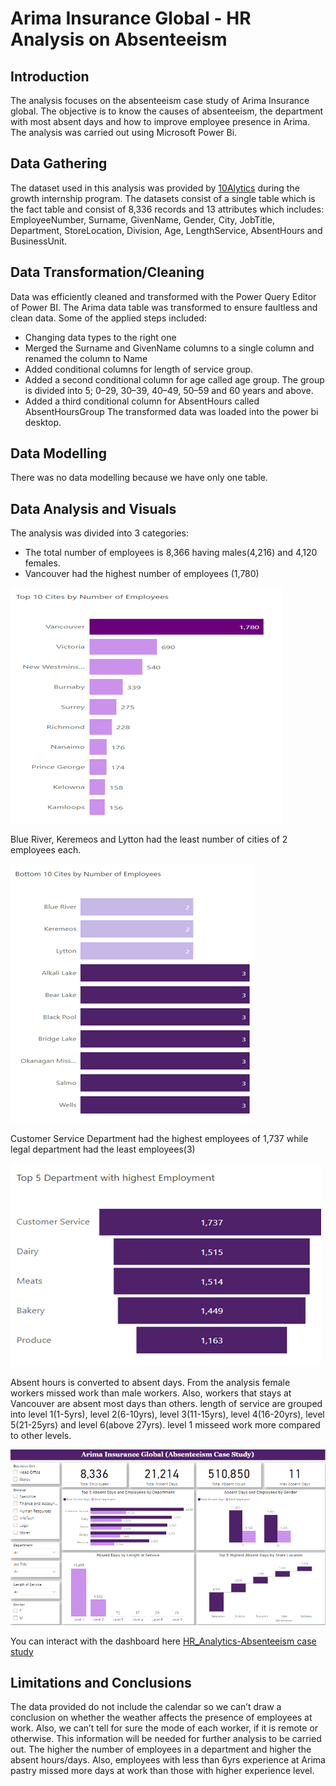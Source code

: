 
# Arima Insurance Global - HR Analysis on Absenteeism

## Introduction
The analysis focuses on the absenteeism case study of Arima Insurance global. The objective is to know the causes of absenteeism, the department with most absent days and how to improve employee presence in Arima. The analysis was carried out using Microsoft Power Bi.

## Data Gathering
The dataset used in this analysis was provided by [10Alytics](https://www.10alytics.io/) during the growth internship program. 
The datasets consist of a single table which is the fact table and consist of 8,336 records and 13 attributes which includes: EmployeeNumber, Surname, GivenName, Gender, City, JobTitle, Department, StoreLocation, Division, Age, LengthService, AbsentHours and BusinessUnit.

## Data Transformation/Cleaning
Data was efficiently cleaned and transformed with the Power Query Editor of Power BI. The Arima data table was transformed to ensure faultless and clean data. Some of the applied steps included:
- Changing data types to the right one
- Merged the Surname and GivenName columns to a single column and renamed the column to Name
- Added conditional columns for length of service group.
- Added a second conditional column for age called age group. The group is divided into 5; 0–29, 30–39, 40–49, 50–59 and 60 years and above.
- Added a third conditional column for AbsentHours called AbsentHoursGroup
  The transformed data was loaded into the power bi desktop.

## Data Modelling
There was no data modelling because we have only one table.

## Data Analysis and Visuals
The analysis was divided into 3 categories:
- The total number of employees is 8,366 having males(4,216) and 4,120 females.
- Vancouver had the highest number of employees (1,780)

![cities with the highest nmber of employee](/images/01_chart.png)

Blue River, Keremeos and Lytton had the least number of cities of 2 employees each.

![cities with least nmber of employee](/images/02_chart.png)

Customer Service Department had the highest employees of 1,737 while legal department had the least employees(3)

![dept with highest and least employess](/images/funnel_chart.png)

Absent hours is converted to absent days.
From the analysis female workers missed work than male workers. Also, workers that stays at Vancouver are absent most days than others.
length of service are grouped into level 1(1-5yrs), level 2(6-10yrs), level 3(11-15yrs), level 4(16-20yrs), level 5(21-25yrs) and level 6(above 27yrs). level 1 misseed work more compared to other levels.

![dashbord](/images/dashboard.png)

You can interact with the dashboard here [HR_Analytics-Absenteeism case study](https://app.powerbi.com/view?r=eyJrIjoiMjA2ZTNkMGQtZTEwMy00ZWFkLWEyODAtYjlmZGM3NDE5OGQ1IiwidCI6ImM3ZTFiYjRlLTU1OTYtNDQyZS1iYThiLWM1MDUzOWZlZjUyZCJ9&pageName=ReportSection937e5db4bd726e17c670)
## Limitations and Conclusions
The data provided do not include the calendar so we can’t draw a conclusion on whether the weather affects the presence of employees at work. Also, we can’t tell for sure the mode of each worker, if it is remote or otherwise. This information will be needed for further analysis to be carried out.
The higher the number of employees in a department and higher the absent hours/days. Also, employees with less than 6yrs experience at Arima pastry missed more days at work than those with higher experience level.


